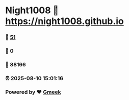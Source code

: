 # Night1008 :link: https://night1008.github.io 
### :page_facing_up: [51](https://night1008.github.io/tag.html) 
### :speech_balloon: 0 
### :hibiscus: 88166 
### :alarm_clock: 2025-08-10 15:01:16 
### Powered by :heart: [Gmeek](https://github.com/Meekdai/Gmeek)
